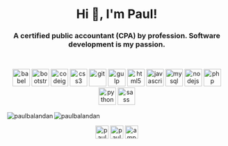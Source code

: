 <h1 align="center">Hi 👋, I'm Paul!</h1>
<h3 align="center">A certified public accountant (CPA) by profession. Software development is my passion.</h3>
<br />
<p align="center">
  <img src="https://www.vectorlogo.zone/logos/babeljs/babeljs-icon.svg" alt="babel" width="40" height="40" title="Babel"/>
  <img src="https://devicons.github.io/devicon/devicon.git/icons/bootstrap/bootstrap-plain.svg" alt="bootstrap" width="40" height="40" title="Bootstrap"/>
  <img src="https://cdn.worldvectorlogo.com/logos/codeigniter.svg" alt="codeigniter" width="40" height="40" title="CodeIgniter"/>
  <img src="https://devicons.github.io/devicon/devicon.git/icons/css3/css3-original-wordmark.svg" alt="css3" width="40" height="40" title="CSS3"/>
  <img src="https://www.vectorlogo.zone/logos/git-scm/git-scm-icon.svg" alt="git" width="40" height="40" title="Git"/>
  <img src="https://devicons.github.io/devicon/devicon.git/icons/gulp/gulp-plain.svg" alt="gulp" width="40" height="40" title="Gulp"/>
  <img src="https://devicons.github.io/devicon/devicon.git/icons/html5/html5-original-wordmark.svg" alt="html5" width="40" height="40" title="HTML5"/>
  <img src="https://devicons.github.io/devicon/devicon.git/icons/javascript/javascript-original.svg" alt="javascript" width="40" height="40" title="JavaScript"/>
  <img src="https://devicons.github.io/devicon/devicon.git/icons/mysql/mysql-original-wordmark.svg" alt="mysql" width="40" height="40" title="MySQL"/>
  <img src="https://devicons.github.io/devicon/devicon.git/icons/nodejs/nodejs-original-wordmark.svg" alt="nodejs" width="40" height="40" title="Node.js"/>
  <img src="https://devicons.github.io/devicon/devicon.git/icons/php/php-original.svg" alt="php" width="40" height="40" title="PHP"/>
  <img src="https://devicons.github.io/devicon/devicon.git/icons/python/python-original.svg" alt="python" width="40" height="40" title="Python"/>
  <img src="https://devicons.github.io/devicon/devicon.git/icons/sass/sass-original.svg" alt="sass" width="40" height="40" title="Sass"/>
</p>
<p>
  <img align="left" src="https://github-readme-stats.vercel.app/api/top-langs/?username=paulbalandan&layout=compact&hide=html" alt="paulbalandan" />
</p>
<p>
  <img align="center" src="https://github-readme-stats.vercel.app/api?username=paulbalandan&show_icons=true" alt="paulbalandan" />
</p>

<p align="center">
  <a href="https://twitter.com/pauleyala_" target="blank"><img align="center" src="https://cdn.jsdelivr.net/npm/simple-icons@3.0.1/icons/twitter.svg" alt="pauleyala_" height="30" width="30" /></a>
  <a href="https://fb.com/paulbalandan" target="blank"><img align="center" src="https://cdn.jsdelivr.net/npm/simple-icons@3.0.1/icons/facebook.svg" alt="paulbalandan" height="30" width="30" /></a>
  <a href="https://instagram.com/ampoband" target="blank"><img align="center" src="https://cdn.jsdelivr.net/npm/simple-icons@3.0.1/icons/instagram.svg" alt="ampoband" height="30" width="30" /></a>
</p>
